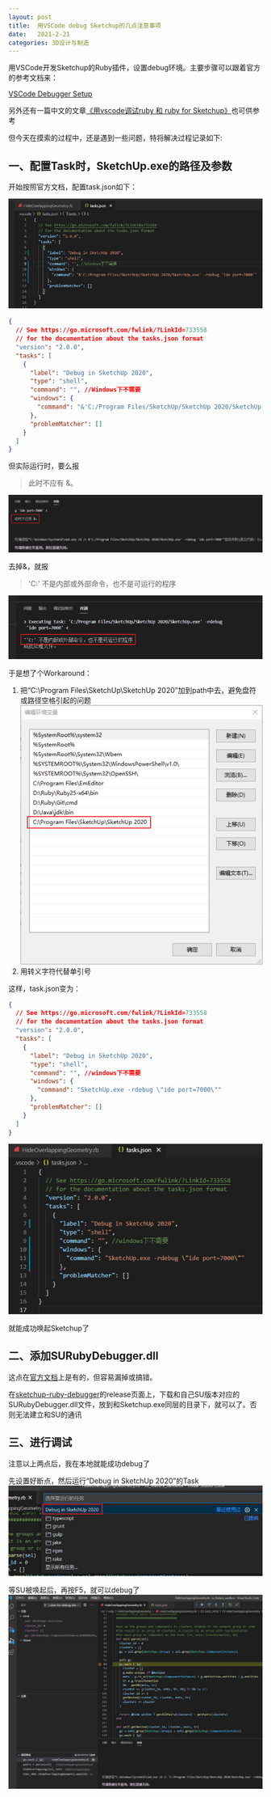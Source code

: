 ```yaml
---
layout: post
title:  用VSCode debug Sketchup的几点注意事项
date:   2021-2-21
categories: 3D设计与制造
---
```


用VSCode开发Sketchup的Ruby插件，设置debug环境。主要步骤可以跟着官方的参考文档来：

[VSCode Debugger Setup](https://github.com/SketchUp/sketchup-ruby-api-tutorials/wiki/VSCode-Debugger-Setup) 

另外还有一篇中文的文章[《用vscode调试ruby 和 ruby for Sketchup》](https://blog.csdn.net/skybboy/article/details/80105524)也可供参考

但今天在摸索的过程中，还是遇到一些问题，特将解决过程记录如下:

## 一、配置Task时，SketchUp.exe的路径及参数

开始按照官方文档，配置task.json如下：

![image](/img/2021/2021-2-21-vscode-debug-sketchup-1.png)

```json
{
  // See https://go.microsoft.com/fwlink/?LinkId=733558
  // for the documentation about the tasks.json format
  "version": "2.0.0",
  "tasks": [
    {
      "label": "Debug in SketchUp 2020",
      "type": "shell",
      "command": "", //Windows下不需要
      "windows": {
        "command": "&'C:/Program Files/SketchUp/SketchUp 2020/SketchUp.exe' -rdebug 'ide port=7000'"
      },
      "problemMatcher": []
    }
  ]
}
```

但实际运行时，要么报
> 此时不应有 &。

![image](/img/2021/2021-2-21-vscode-debug-sketchup-2.png)

去掉&，就报
>'C:' 不是内部或外部命令，也不是可运行的程序

![image](/img/2021/2021-2-21-vscode-debug-sketchup-3.png)

于是想了个Workaround：

1. 把“C:\Program Files\SketchUp\SketchUp 2020”加到path中去，避免盘符或路径空格引起的问题
![image](/img/2021/2021-2-21-vscode-debug-sketchup-4.png)
2. 用转义字符代替单引号

这样，task.json变为：

```json
{
  // See https://go.microsoft.com/fwlink/?LinkId=733558
  // for the documentation about the tasks.json format
  "version": "2.0.0",
  "tasks": [
    {
      "label": "Debug in SketchUp 2020",
      "type": "shell",
      "command": "", //windows下不需要
      "windows": {
        "command": "SketchUp.exe -rdebug \"ide port=7000\""
      },
      "problemMatcher": []
    }
  ]
}
```
![image](/img/2021/2021-2-21-vscode-debug-sketchup-5.png)

就能成功唤起Sketchup了

## 二、添加SURubyDebugger.dll

这点在[官方文档](https://github.com/SketchUp/sketchup-ruby-api-tutorials/wiki/VSCode-Debugger-Setup#preparing-sketchup)上是有的，但容易漏掉或搞错。

在[sketchup-ruby-debugger](https://github.com/SketchUp/sketchup-ruby-debugger/releases)的release页面上，下载和自己SU版本对应的SURubyDebugger.dll文件，放到和Sketchup.exe同层的目录下，就可以了。否则无法建立和SU的通讯

## 三、进行调试

注意以上两点后，我在本地就能成功debug了

先设置好断点，然后运行“Debug in SketchUp 2020”的Task
![image](/img/2021/2021-2-21-vscode-debug-sketchup-6.png)

等SU被唤起后，再按F5，就可以debug了
![image](/img/2021/2021-2-21-vscode-debug-sketchup-7.png)